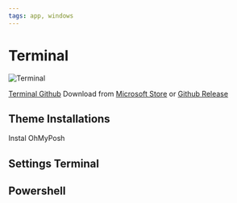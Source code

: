 ```yaml
---
tags: app, windows
---
```

# Terminal
![Terminal](https://user-images.githubusercontent.com/48369326/115790869-4c852b00-a37c-11eb-97f1-f61972c7800c.png)

[Terminal Github](https://github.com/microsoft/terminal)
Download from [Microsoft Store](https://apps.microsoft.com/store/detail/windows-terminal/9N0DX20HK701?hl=en-id&gl=id) or [Github Release](https://github.com/microsoft/terminal/releases)

## Theme Installations
Instal OhMyPosh

## Settings Terminal
## Powershell
